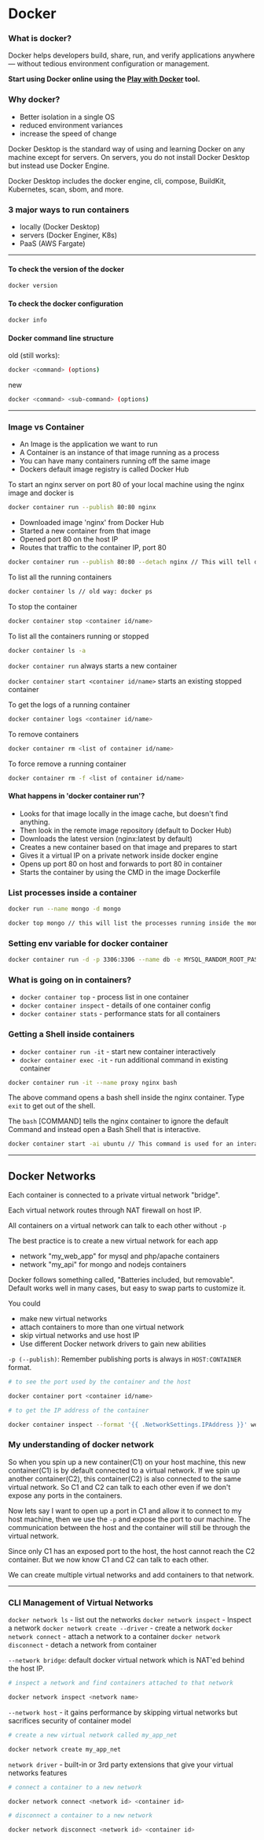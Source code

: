 # Docker

### What is docker?

Docker helps developers build, share, run, and verify applications anywhere — without tedious environment configuration or management.

**Start using Docker online using the [Play with Docker](https://labs.play-with-docker.com/) tool.**

### Why docker?

- Better isolation in a single OS
- reduced environment variances
- increase the speed of change

Docker Desktop is the standard way of using and learning Docker on any machine except for servers. On servers, you do not install Docker Desktop but instead use Docker Engine.

Docker Desktop includes the docker engine, cli, compose, BuildKit, Kubernetes, scan, sbom, and more.

### 3 major ways to run containers

- locally (Docker Desktop)
- servers (Docker Enginer, K8s)
- PaaS (AWS Fargate)

---

#### To check the version of the docker

```sh
docker version
```

#### To check the docker configuration

```sh
docker info
```

#### Docker command line structure

old (still works): 

```sh
docker <command> (options)
```

new 

```sh
docker <command> <sub-command> (options)
```

---

### Image vs Container

- An Image is the application we want to run
- A Container is an instance of that image running as a process
- You can have many containers running off the same image
- Dockers default image registry is called Docker Hub

To start an nginx server on port 80 of your local machine using the nginx image and docker is

```sh
docker container run --publish 80:80 nginx
```

- Downloaded image 'nginx' from Docker Hub
- Started a new container from that image
- Opened port 80 on the host IP
- Routes that traffic to the container IP, port 80

```sh
docker container run --publish 80:80 --detach nginx // This will tell docker to run this in the background and free the terminal for other activities
```

To list all the running containers

```sh
docker container ls // old way: docker ps
```

To stop the container

```sh
docker container stop <container id/name>
```

To list all the containers running or stopped

```sh
docker container ls -a
```

`docker container run` always starts a new container

`docker container start <container id/name>` starts an existing stopped container

To get the logs of a running container

```sh
docker container logs <container id/name>
```

To remove containers

```sh
docker container rm <list of container id/name>
```

To force remove a running container

```sh
docker container rm -f <list of container id/name>
```

#### What happens in 'docker container run'?

- Looks for that image locally in the image cache, but doesn't find anything.
- Then look in the remote image repository (default to Docker Hub)
- Downloads the latest version (nginx:latest by default)
- Creates a new container based on that image and prepares to start
- Gives it a virtual IP on a private network inside docker engine
- Opens up port 80 on host and forwards to port 80 in container
- Starts the container by using the CMD in the image Dockerfile

### List processes inside a container

```sh
docker run --name mongo -d mongo

docker top mongo // this will list the processes running inside the mongo container
```

### Setting env variable for docker container

```sh
docker container run -d -p 3306:3306 --name db -e MYSQL_RANDOM_ROOT_PASSWORD=yes mysql // this will generate a random root password for the mysql db running inside the container
```

### What is going on in containers?

- `docker container top` - process list in one container
- `docker container inspect` - details of one container config
- `docker container stats` - performance stats for all containers

### Getting a Shell inside containers

- `docker container run -it` - start new container interactively
- `docker container exec -it` - run additional command in existing container

```sh
docker container run -it --name proxy nginx bash
```

The above command opens a bash shell inside the nginx container. Type `exit` to get out of the shell.

The `bash` [COMMAND] tells the nginx container to ignore the default Command and instead open a Bash Shell that is interactive.

```sh
docker container start -ai ubuntu // This command is used for an interactive shell in existing container
```

---

## Docker Networks

Each container is connected to a private virtual network "bridge".

Each virtual network routes through NAT firewall on host IP.

All containers on a virtual network can talk to each other without `-p`

The best practice is to create a new virtual network for each app

- network "my_web_app" for mysql and php/apache containers
- network "my_api" for mongo and nodejs containers

Docker follows something called, "Batteries included, but removable". Default works well in many cases, but easy to swap parts to customize it.

You could

- make new virtual networks
- attach containers to more than one virtual network
- skip virtual networks and use host IP
- Use different Docker network drivers to gain new abilities

`-p (--publish)`: Remember publishing ports is always in `HOST:CONTAINER` format.

```sh
# to see the port used by the container and the host

docker container port <container id/name>

# to get the IP address of the container

docker container inspect --format '{{ .NetworkSettings.IPAddress }}' webhost
```

### My understanding of docker network

So when you spin up a new container(C1) on your host machine, this new container(C1) is by default connected to a virtual network. If we spin up another container(C2), this container(C2) is also connected to the same virtual network. So C1 and C2 can talk to each other even if we don't expose any ports in the containers.

Now lets say I want to open up a port in C1 and allow it to connect to my host machine, then we use the `-p` and expose the port to our machine. The communication between the host and the container will still be through the virtual network.

Since only C1 has an exposed port to the host, the host cannot reach the C2 container. But we now know C1 and C2 can talk to each other.

We can create multiple virtual networks and add containers to that network.

---

### CLI Management of Virtual Networks

`docker network ls` - list out the networks
`docker network inspect` - Inspect a network
`docker network create --driver` - create a network
`docker network connect` - attach a network to a container
`docker network disconnect` - detach a network from container

`--network bridge`: default docker virtual network which is NAT'ed behind the host IP.

```sh
# inspect a network and find containers attached to that network

docker network inspect <network name>
```

`--network host` - it gains performance by skipping virtual networks but sacrifices security of container model

```sh
# create a new virtual network called my_app_net

docker network create my_app_net
```

`network driver` - built-in or 3rd party extensions that give your virtual networks features

```sh
# connect a container to a new network

docker network connect <network id> <container id>

# disconnect a container to a new network

docker network disconnect <network id> <container id>
```

